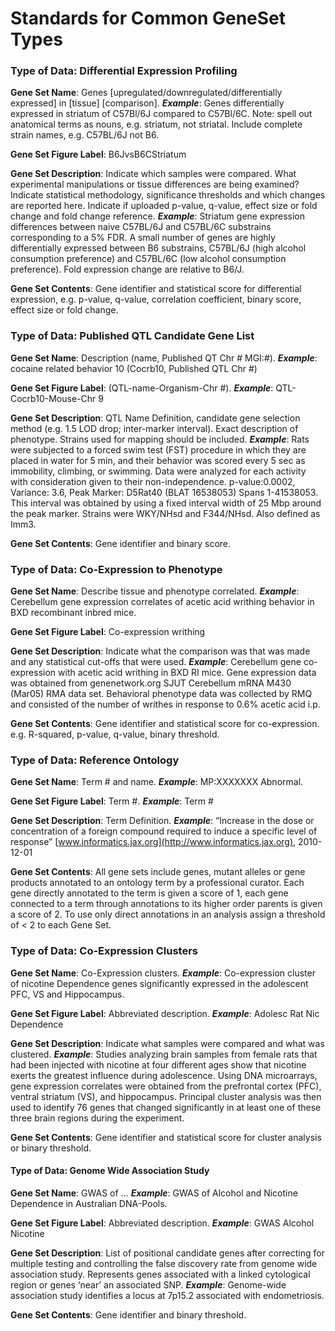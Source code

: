 # **Standards for Common GeneSet Types**

### Type of Data: Differential Expression Profiling

**Gene Set Name**: Genes \[upregulated/downregulated/differentially expressed\] in
\[tissue\] \[comparison\]. _**Example**_: Genes differentially expressed in striatum of
C57Bl/6J compared to C57Bl/6C.
Note: spell out anatomical terms as nouns, e.g. striatum, not striatal. Include complete
strain names, e.g. C57BL/6J not B6.

**Gene Set Figure Label**: B6JvsB6CStriatum

**Gene Set Description**: Indicate which samples were compared. What experimental
manipulations or tissue differences are being examined? Indicate statistical
methodology, significance thresholds and which changes are reported here. Indicate if
uploaded p-value, q-value, effect size or fold change and fold change reference.
_**Example**_: Striatum gene expression differences between naive C57BL/6J and C57BL/6C
substrains corresponding to a 5% FDR. A small number of genes are highly differentially
expressed between B6 substrains, C57BL/6J (high alcohol consumption preference) and
C57BL/6C (low alcohol consumption preference). Fold expression change are relative to
B6/J.

**Gene Set Contents**: Gene identifier and statistical score for differential
expression, e.g. p-value, q-value, correlation coefficient, binary score, effect size or
fold change.

### Type of Data: Published QTL Candidate Gene List

**Gene Set Name**: Description (name, Published QT Chr \# MGI:\#). _**Example**_:
cocaine related behavior 10 (Cocrb10, Published QTL Chr \#)

**Gene Set Figure Label**: (QTL-name-Organism-Chr \#). _**Example**_:
QTL-Cocrb10-Mouse-Chr 9

**Gene Set Description**: QTL Name Definition, candidate gene selection method (e.g. 1.5
LOD drop; inter-marker interval). Exact description of phenotype. Strains used for
mapping should be included. _**Example**_:                     Rats were subjected to a
forced swim test (FST) procedure in which they are placed in water for 5 min, and their
behavior was scored every 5 sec as immobility, climbing, or swimming. Data were analyzed
for each activity with consideration given to their non-independence. p-value:0.0002,
Variance: 3.6, Peak Marker: D5Rat40 (BLAT 16538053) Spans 1-41538053. This interval was
obtained by using a fixed interval width of 25 Mbp around the peak marker. Strains were
WKY/NHsd and F344/NHsd. Also defined as Imm3.

**Gene Set Contents**: Gene identifier and binary score.

### Type of Data: Co-Expression to Phenotype

**Gene Set Name**: Describe tissue and phenotype correlated. _**Example**_: Cerebellum
gene expression correlates of acetic acid writhing behavior in BXD recombinant inbred
mice.

**Gene Set Figure Label**: Co-expression writhing

**Gene Set Description**: Indicate what the comparison was that was made and any
statistical cut-offs that were used. _**Example**_: Cerebellum gene co-expression with
acetic acid writhing in BXD RI mice. Gene expression data was obtained from
genenetwork.org SJUT Cerebellum mRNA M430 (Mar05) RMA data set. Behavioral phenotype
data was collected by RMQ and consisted of the number of writhes in response to 0.6%
acetic acid i.p.

**Gene Set Contents**: Gene identifier and statistical score for co-expression. e.g.
R-squared, p-value, q-value, binary threshold.

### Type of Data: Reference Ontology

**Gene Set Name**: Term \# and name. _**Example**_: MP:XXXXXXX Abnormal.

**Gene Set Figure Label**: Term \#. _**Example**_: Term \#

**Gene Set Description**: Term Definition. _**Example**_: “Increase in the dose or
concentration of a foreign compound required to induce a specific level of
response” [www.informatics.jax.org](http://www.informatics.jax.org), 2010-12-01

**Gene Set Contents**: All gene sets include genes, mutant alleles or gene products
annotated to an ontology term by a professional curator. Each gene directly annotated to
the term is given a score of 1, each gene connected to a term through annotations to its
higher order parents is given a score of 2. To use only direct annotations in an
analysis assign a threshold of &lt; 2 to each Gene Set.

### Type of Data: Co-Expression Clusters

**Gene Set Name**: Co-Expression clusters. _**Example**_: Co-expression cluster of
nicotine Dependence genes significantly expressed in the adolescent PFC, VS and
Hippocampus.

**Gene Set Figure Label**: Abbreviated description. _**Example**_: Adolesc Rat Nic
Dependence

**Gene Set Description**: Indicate what samples were compared and what was clustered.
_**Example**_: Studies analyzing brain samples from female rats that had been injected
with nicotine at four different ages show that nicotine exerts the greatest influence
during adolescence. Using DNA microarrays, gene expression correlates were obtained from
the prefrontal cortex (PFC), ventral striatum (VS), and hippocampus. Principal cluster
analysis was then used to identify 76 genes that changed significantly in at least one
of these three brain regions during the experiment.

**Gene Set Contents**: Gene identifier and statistical score for cluster analysis or
binary threshold.

#### Type of Data: Genome Wide Association Study

**Gene Set Name**: GWAS of ... _**Example**_: GWAS of Alcohol and Nicotine Dependence in
Australian DNA-Pools.

**Gene Set Figure Label**: Abbreviated description. _**Example**_: GWAS Alcohol Nicotine

**Gene Set Description**: List of positional candidate genes after correcting for
multiple testing and controlling the false discovery rate from genome wide association
study. Represents genes associated with a linked cytological region or genes ‘near’ an
associated SNP. _**Example**_: Genome-wide association study identifies a locus at
7p15.2 associated with endometriosis.

**Gene Set Contents**: Gene identifier and binary threshold.
